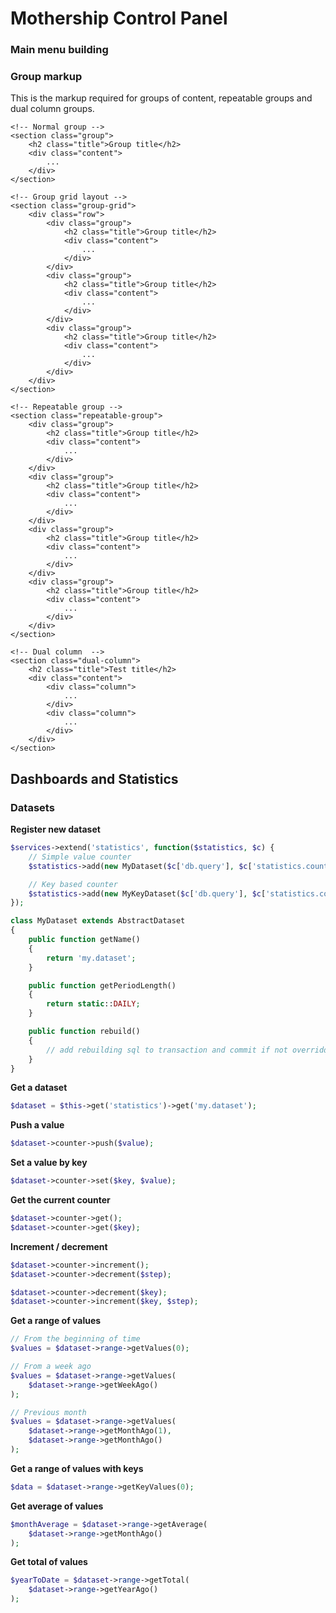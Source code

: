 # Mothership Control Panel

### Main menu building

### Group markup

This is the markup required for groups of content, repeatable groups and dual column groups.

```
<!-- Normal group -->
<section class="group">
	<h2 class="title">Group title</h2>
	<div class="content">
		...
	</div>
</section>

<!-- Group grid layout -->
<section class="group-grid">
	<div class="row">
		<div class="group">
			<h2 class="title">Group title</h2>
			<div class="content">
				...
			</div>
		</div>
		<div class="group">
			<h2 class="title">Group title</h2>
			<div class="content">
				...
			</div>
		</div>
		<div class="group">
			<h2 class="title">Group title</h2>
			<div class="content">
				...
			</div>
		</div>
	</div>
</section>

<!-- Repeatable group -->
<section class="repeatable-group">
	<div class="group">
		<h2 class="title">Group title</h2>
		<div class="content">
			...
		</div>
	</div>
	<div class="group">
		<h2 class="title">Group title</h2>
		<div class="content">
			...
		</div>
	</div>
	<div class="group">
		<h2 class="title">Group title</h2>
		<div class="content">
			...
		</div>
	</div>
	<div class="group">
		<h2 class="title">Group title</h2>
		<div class="content">
			...
		</div>
	</div>
</section>

<!-- Dual column  -->
<section class="dual-column">
	<h2 class="title">Test title</h2>
	<div class="content">
		<div class="column">
			...
		</div>
		<div class="column">
			...
		</div>
	</div>
</section>
```


## Dashboards and Statistics

### Datasets

**Register new dataset**

```php
$services->extend('statistics', function($statistics, $c) {
    // Simple value counter
	$statistics->add(new MyDataset($c['db.query'], $c['statistics.counter'], $c['statistics.range.date']));

	// Key based counter
	$statistics->add(new MyKeyDataset($c['db.query'], $c['statistics.counter.key'], $c['statistics.range.date']));
});
```

```php
class MyDataset extends AbstractDataset
{
    public function getName()
    {
        return 'my.dataset';
    }

    public function getPeriodLength()
    {
        return static::DAILY;
    }

    public function rebuild()
    {
        // add rebuilding sql to transaction and commit if not overridden
    }
}
```

**Get a dataset**

```php
$dataset = $this->get('statistics')->get('my.dataset');
```

**Push a value**

```php
$dataset->counter->push($value);
```

**Set a value by key**

```php
$dataset->counter->set($key, $value);
```

**Get the current counter**

```php
$dataset->counter->get();
$dataset->counter->get($key);
```

**Increment / decrement**

```php
$dataset->counter->increment();
$dataset->counter->decrement($step);

$dataset->counter->decrement($key);
$dataset->counter->increment($key, $step);
```

**Get a range of values**

```php
// From the beginning of time
$values = $dataset->range->getValues(0);

// From a week ago
$values = $dataset->range->getValues(
    $dataset->range->getWeekAgo()
);

// Previous month
$values = $dataset->range->getValues(
    $dataset->range->getMonthAgo(1),
    $dataset->range->getMonthAgo()
);
```

**Get a range of values with keys**

```php
$data = $dataset->range->getKeyValues(0);
```

**Get average of values**

```php
$monthAverage = $dataset->range->getAverage(
    $dataset->range->getMonthAgo()
);
```

**Get total of values**

```php
$yearToDate = $dataset->range->getTotal(
    $dataset->range->getYearAgo()
);
```
